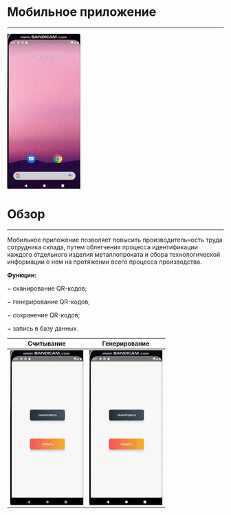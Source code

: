 # Мобильное приложение
---
![giffk](https://github.com/TatianaChes/K_Project/blob/main/picture/three.gif)

# Обзор
---
Мобильное приложение позволяет повысить производительность труда сотрудника склада, путем облегчения процесса идентификации каждого отдельного изделия металлопроката и 
сбора технологической информации о нем на протяжении всего процесса производства. 

__Функции:__

− сканирование QR-кодов;

− генерирование QR-кодов;

− сохранение QR-кодов;

− запись в базу данных.

|Считывание |Генерирование |
| -----|------|
|![giffk](https://github.com/TatianaChes/K_Project/blob/main/picture/two.gif)|![giffk](https://github.com/TatianaChes/K_Project/blob/main/picture/one.gif)|
